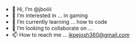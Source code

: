 - 👋 Hi, I’m @jboiiii 
- 👀 I’m interested in ... in gaming
- 🌱 I’m currently learning ... how to code
- 💞️ I’m looking to collaborate on ... 
- 📫 How to reach me ... ikpejosh360@gmail.com

<!---
jboiiii/jboiiii is a ✨ special ✨ repository because its `README.md` (this file) appears on your GitHub profile.
You can click the Preview link to take a look at your changes.
--->
